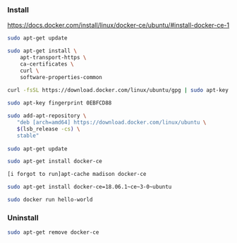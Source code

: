 

### Install
https://docs.docker.com/install/linux/docker-ce/ubuntu/#install-docker-ce-1

~~~sh
sudo apt-get update

sudo apt-get install \
    apt-transport-https \
    ca-certificates \
    curl \
    software-properties-common
    
curl -fsSL https://download.docker.com/linux/ubuntu/gpg | sudo apt-key add -

sudo apt-key fingerprint 0EBFCD88

sudo add-apt-repository \
   "deb [arch=amd64] https://download.docker.com/linux/ubuntu \
   $(lsb_release -cs) \
   stable"
   
sudo apt-get update

sudo apt-get install docker-ce

[i forgot to run]apt-cache madison docker-ce

sudo apt-get install docker-ce=18.06.1~ce~3-0~ubuntu

sudo docker run hello-world
~~~

### Uninstall
~~~sh
sudo apt-get remove docker-ce
~~~
